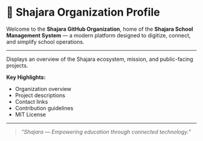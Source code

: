 # 🌿 Shajara Organization Profile

Welcome to the **Shajara GitHub Organization**, home of the **Shajara School Management System** — a modern platform designed to digitize, connect, and simplify school operations.

---

Displays an overview of the Shajara ecosystem, mission, and public-facing projects.

**Key Highlights:**
- Organization overview  
- Project descriptions  
- Contact links  
- Contribution guidelines  
- MIT License  

---

> _“Shajara — Empowering education through connected technology.”_
